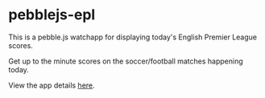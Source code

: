 pebblejs-epl
============

This is a pebble.js watchapp for displaying today's English Premier League scores.   

Get up to the minute scores on the soccer/football matches happening today.

View the app details [here](https://apps.getpebble.com/applications/54a762910cd9361163000177).